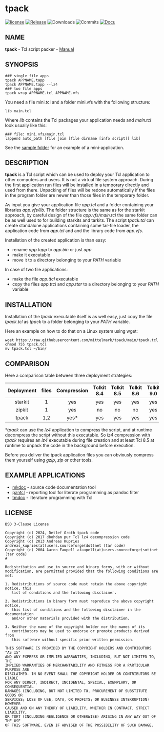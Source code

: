 # tpack

[![license](https://img.shields.io/badge/license-BSD-lightgray.svg)](https://opensource.org/license/bsd)
[![Release](https://img.shields.io/github/v/release/mittelmark/tpack.svg?label=current+release)](https://github.com/mittelmark/tpack/releases)
![Downloads](https://img.shields.io/github/downloads/mittelmark/tpack/total)
![Commits](https://img.shields.io/github/commits-since/mittelmark/tpack/latest)
[![Docu](https://img.shields.io/badge/Docu-blue)](https://htmlpreview.github.io/?https://raw.githubusercontent.com/mittelmark/tpack/master/doc/tpack.html)

## NAME

__tpack__ - Tcl script packer - [Manual](https://htmlpreview.github.io/?https://raw.githubusercontent.com/mittelmark/tpack/master/doc/tpack.html)

## SYNOPSIS

```
### single file apps
tpack APPNAME.tapp         
tpack APPNAME.tapp --lz4
### two file apps
tpack wrap APPNAME.tcl APPNAME.vfs  
```

You need a file mini.tcl and a folder mini.vfs with the following structure:

```
lib main.tcl
```

Where _lib_ contains the Tcl packages your application needs and _main.tcl_ look
usually like this:

```
### file: mini.vfs/main.tcl
lappend auto_path [file join [file dirname [info script]] lib]
```

See the [sample  folder](https://github.com/mittelmark/tpack/tree/main/sample)
for an example of a mini-application.

## DESCRIPTION

__tpack__ is a Tcl script which can be used to deploy your Tcl  application to
other computers and users. It is not a virtual file system approach. 
During  the first  application  run files  will be  installed  in a  temporary
directly and used from there. Unpacking of files will be redone 
automatically if the files in the program folder are newer than those 
files in the temporary folder. 

As input you give your application file _app.tcl_ and a folder containing your
libraries _app.vfs/lib_. 
The  folder  structure  is the same as for the  starkit  approach,  by careful
design of the file 
_app.vfs/main.tcl_  the  same  folder  can be as  well  used  to for  building
starkits and tarkits.
The script  _tpack.tcl_ can create  standalone  applications  containing  some
tar-file loader, 
the application code from _app.tcl_ and and the library code from _app.vfs_. 

Installation of the created application is than easy: 

- rename _app.tapp_ to _app.bin_ or just _app_
- make it executable
- move it to a directory belonging to your _PATH_ variable

In case of two file applications:

- make the file _app.ttcl_ executable
- copy the files  _app.ttcl_  and _app.ttar_ to a directory  belonging to your
  _PATH_ variable

## INSTALLATION

Installation of the _tpack_ executable itself is as well easy, just copy the file _tpack.tcl_
as _tpack_ to a folder belonging to your _PATH_ variable. 

Here an example on how to do that on a Linux system using wget:

```
wget https://raw.githubusercontent.com/mittelmark/tpack/main/tpack.tcl
chmod 755 tpack.tcl
mv tpack.tcl ~/bin/
```

## COMPARISON

Here a comparison table between three deployment strategies:

|  Deployment | files |  Compression  | Tclkit 8.4 | Tclkit 8.5 | Tclkit 8.6 |Tclkit 9.0 | Tcl 8.4 | Tcl 8.5 | Tcl 8.6 | Tcl 9.0 |
|:-----------:|:-----:|:-------------:|:----------:|:----------:|:----------:|:----------:|:-------:|:-------:|:-------:|:-------:|
| starkit     | 1     |  yes         |  yes        | yes        | yes        | yes        | no | no | no | no |
| zipkit      | 1     | yes | no | no | no | yes | no | no | no | yes |
| tpack       | 1,2   | yes* | yes | yes | yes | yes | yes | yes | yes | yes |


*_tpack_ can use the _lz4_  application  to  compress  the  script,  and at runtime
decompress the script without this  executable. So _lz4_ compression  with _tpack_
requires  an _lz4_  executable  during  file  creation  and at least  Tcl 8.5 at
runtime to unpack the code in the background before execution.

Before you deliver the tpack application files you can obviously compress them
yourself using _gzip_, _zip_ or other tools.


## EXAMPLE APPLICATIONS

- [mkdoc](https://github.com/mittelmark/mkdoc)  - source  code  documentation tool
- [pantcl](https://github.com/mittelmark/pantcl) - reporting tool for literate
programming as pandoc filter
- [tmdoc](https://github.com/mittelmark/tmdoc) - literature programming with Tcl

## LICENSE

```
BSD 3-Clause License

Copyright (c) 2024, Detlef Groth tpack code
Copyright (c) 2017 dbohdan pur Tcl lz4 decompression code
Copyright (c) 2013 Andreas Kupries andreas_kupries(at)users.sourceforge(dot)net (tar code)
Copyright (c) 2004 Aaron Faupell afaupell(at)users.sourceforge(sot)net (tar code)
#

Redistribution and use in source and binary forms, with or without
modification, are permitted provided that the following conditions are met:

1. Redistributions of source code must retain the above copyright notice, this
   list of conditions and the following disclaimer.

2. Redistributions in binary form must reproduce the above copyright notice,
   this list of conditions and the following disclaimer in the documentation
   and/or other materials provided with the distribution.

3. Neither the name of the copyright holder nor the names of its
   contributors may be used to endorse or promote products derived from
   this software without specific prior written permission.

THIS SOFTWARE IS PROVIDED BY THE COPYRIGHT HOLDERS AND CONTRIBUTORS "AS IS"
AND ANY EXPRESS OR IMPLIED WARRANTIES, INCLUDING, BUT NOT LIMITED TO, THE
IMPLIED WARRANTIES OF MERCHANTABILITY AND FITNESS FOR A PARTICULAR PURPOSE ARE
DISCLAIMED. IN NO EVENT SHALL THE COPYRIGHT HOLDER OR CONTRIBUTORS BE LIABLE
FOR ANY DIRECT, INDIRECT, INCIDENTAL, SPECIAL, EXEMPLARY, OR CONSEQUENTIAL
DAMAGES (INCLUDING, BUT NOT LIMITED TO, PROCUREMENT OF SUBSTITUTE GOODS OR
SERVICES; LOSS OF USE, DATA, OR PROFITS; OR BUSINESS INTERRUPTION) HOWEVER
CAUSED AND ON ANY THEORY OF LIABILITY, WHETHER IN CONTRACT, STRICT LIABILITY,
OR TORT (INCLUDING NEGLIGENCE OR OTHERWISE) ARISING IN ANY WAY OUT OF THE USE
OF THIS SOFTWARE, EVEN IF ADVISED OF THE POSSIBILITY OF SUCH DAMAGE.

```
